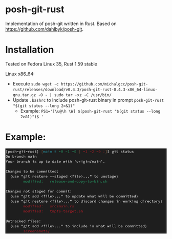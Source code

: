 # posh-git-rust

Implementation of posh-git written in Rust.
Based on https://github.com/dahlbyk/posh-git.


# Installation
Tested on Fedora Linux 35, Rust 1.59 stable

Linux x86_64:
* Execute `sudo wget -c https://github.com/michalgcc/posh-git-rust/releases/download/v0.4.3/posh-git-rust-0.4.3-x86_64-linux-gnu.tar.gz -O - | sudo tar -xz -C /usr/bin/`
* Update `.bashrc` to include posh-git-rust binary in prompt ``posh-git-rust "$(git status --long 2>&1)"``
  * Example: ``PS1='[\u@\h \W] $(posh-git-rust "$(git status --long 2>&1)")$ '``

# Example:
![example_output](https://raw.githubusercontent.com/michalgcc/posh-git-rust/main/screenshots/example.png "Example output")
